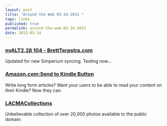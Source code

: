 ```yaml
---
layout: post
title: "Around the Web 03-24-2013 "
tags: links
published: true
permalink: around-the-web-03-24-2013
date: 2013-03-24
---
```


### [​n​v​A​L​T​ ​2​.​2​β​ ​1​0​4​ ​-​ ​B​r​e​t​t​T​e​r​p​s​t​r​a​.​c​o​m](http://brettterpstra.com/2013/03/24/nvalt-2-point-2-beta-104/) 
Updated for new Simperium syncing. Testing now…
### [​A​m​a​z​o​n​.​c​o​m​:​ ​S​e​n​d​ ​t​o​ ​K​i​n​d​l​e​ ​B​u​t​t​o​n](http://www.amazon.com/gp/sendtokindle/developers/button) 
Write long form articles? Want your users to be able to read your content on their Kindle? Now they can.
### [​L​A​C​M​A​ ​C​o​l​l​e​c​t​i​o​n​s](http://collections.lacma.org/) 
Unbelievable collection of over 20,000 photos available to the public domain.
